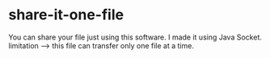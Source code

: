 # share-it-one-file
You can share your file just using this software. I made it using Java Socket.
limitation --> this file can transfer only one file at a time.


